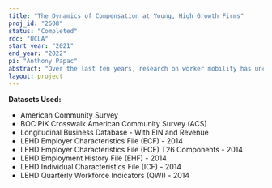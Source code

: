 ```yaml
---
title: "The Dynamics of Compensation at Young, High Growth Firms"
proj_id: "2608"
status: "Completed"
rdc: "UCLA"
start_year: "2021"
end_year: "2022"
pi: "Anthony Papac"
abstract: "Over the last ten years, research on worker mobility has uncovered a number of facts about the direction and composition of worker flows in the US economy. For example, Goetz et al. (2015) found that workers tend to move from older to younger firms, and Crane (2014) discovered that workers with higher previous wages tend to move from slower growing to faster growing firms. However, little work has been done to investigate the wage recruitment strategies causing so many high wage workers to move to younger, faster-growing firms. This project fills the gap in the literature by investigating the wage recruitment strategies that young, high growth firms use to attract and ultimately poach workers from other firms. Using linked employer-employee data from the Longitudinal Employer Household Dynamics and Longitudinal Business Database, the researchers of this project plan to decompose the starting salary of workers using the Abowd, Kramarz, and Margolis (AKM 1999) model of additive worker and firm fixed effects. Moreover, the researchers will use the AKM 1999 model to estimate the returns to tenure at firms of different ages and growth trajectories. Finally, the researchers will use information on the number of hours worked for workers in the LEHD who were also surveyed by the American Community Survey to compare the starting hourly wages and hourly wage growth of workers at younger, faster growing firms with those of workers at older, slower-growing firms."
layout: project
---
```


**Datasets Used:**

  - American Community Survey 
  - BOC PIK Crosswalk American Community Survey (ACS) 
  - Longitudinal Business Database - With EIN and Revenue 
  - LEHD Employer Characteristics File (ECF) - 2014 
  - LEHD Employer Characteristics File (ECF) T26 Components - 2014 
  - LEHD Employment History File (EHF) - 2014 
  - LEHD Individual Characteristics File (ICF) - 2014 
  - LEHD Quarterly Workforce Indicators (QWI) - 2014 

